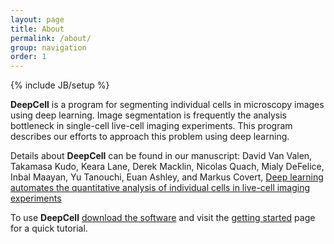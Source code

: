 ```yaml
---
layout: page
title: About
permalink: /about/
group: navigation
order: 1
---
```


{% include JB/setup %}

__DeepCell__ is a program for segmenting individual cells in microscopy images using deep learning. Image segmentation is frequently the analysis bottleneck in single-cell live-cell imaging experiments. This program describes our efforts to approach this problem using deep learning.

Details about __DeepCell__ can be found in our manuscript:
David Van Valen, Takamasa Kudo, Keara Lane, Derek Macklin, Nicolas Quach, Mialy DeFelice, Inbal Maayan, Yu Tanouchi, Euan Ashley, and Markus Covert, [Deep learning automates the quantitative analysis of individual cells in live-cell imaging experiments](http://journals.plos.org/ploscompbiol/article?id=10.1371/journal.pcbi.1005177)

To use __DeepCell__ [download the software](/download/) and visit the [getting started](/starting/) page for a quick tutorial.
